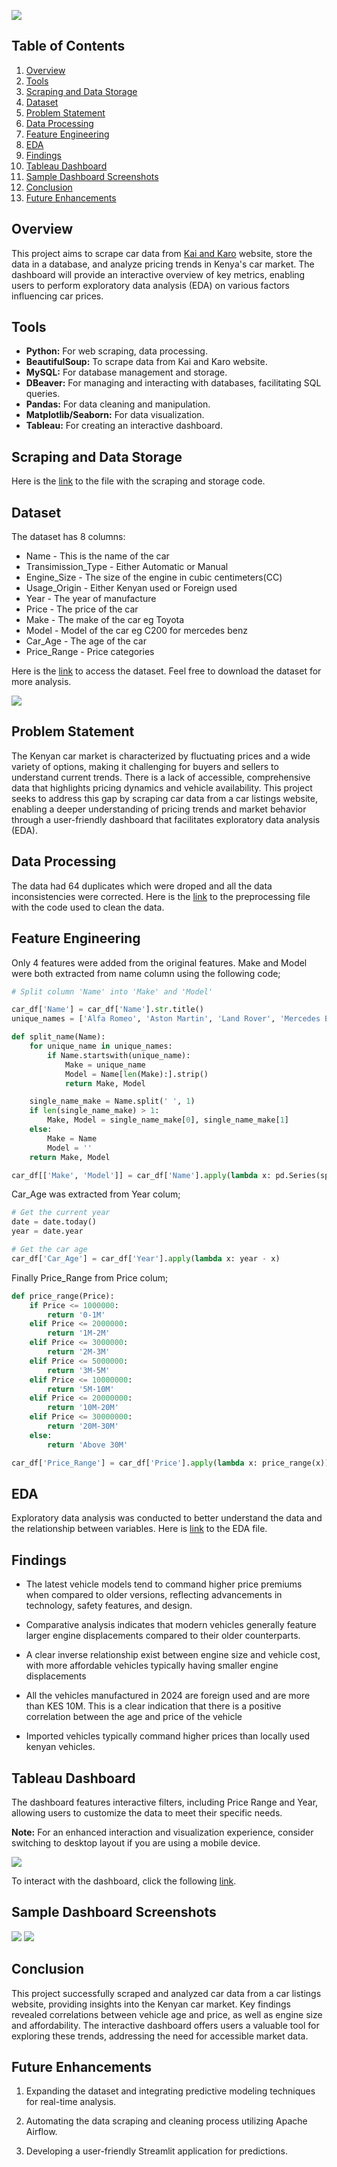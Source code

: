 ![](https://github.com/MithamoMorgan/Drive_Data_Analytics/blob/master/header_img.jpg)

## Table of Contents

1. [Overview](#Overview)
2. [Tools](#Tools)
3. [Scraping and Data Storage](#Scraping-and-Data-Storage)
4. [Dataset](#Dataset)
5. [Problem Statement](#Problem-Statement)
6. [Data Processing](#Data-Processing)
7. [Feature Engineering](#Feature-Engineering)
8. [EDA](#EDA)
9. [Findings](#Findings)
10. [Tableau Dashboard](#Tableau-Dashboard)
11. [Sample Dashboard Screenshots](#Sample-Dashboard-Screenshots)
12. [Conclusion](#Conclusion)
13. [Future Enhancements](#Future-Enhancements)

## Overview

This project aims to scrape car data from [Kai and Karo](https://www.kaiandkaro.com/vehicles?model__make__vehicle_type=Automobile)  website, store the data in a database, and analyze pricing trends in Kenya's car market. The dashboard will provide an interactive overview of key metrics, enabling users to perform exploratory data analysis (EDA) on various factors influencing car prices.

## Tools

* **Python:** For web scraping, data processing.
* **BeautifulSoup:** To scrape data from Kai and Karo website.
* **MySQL:** For database management and storage.
* **DBeaver:** For managing and interacting with databases, facilitating SQL queries.
* **Pandas:** For data cleaning and manipulation.
* **Matplotlib/Seaborn:** For data visualization.
* **Tableau:** For creating an interactive dashboard.

## Scraping and Data Storage

Here is the [link](https://github.com/MithamoMorgan/Drive_Data_Analytics/blob/master/Scraping.ipynb) to the file with the scraping and storage code.

## Dataset

The dataset has 8 columns:
* Name - This is the name of the car
* Transimission_Type - Either Automatic or Manual
* Engine_Size - The size of the engine in cubic centimeters(CC)
* Usage_Origin - Either Kenyan used or Foreign used
* Year - The year of manufacture
* Price - The price of the car
* Make - The make of the car eg Toyota
* Model - Model of the car eg C200 for mercedes benz
* Car_Age - The age of the car
* Price_Range - Price categories

Here is the [link](https://github.com/MithamoMorgan/Drive_Data_Analytics/blob/master/final_clean_car_data.csv) to access the dataset. Feel free to download the dataset for more analysis.

![](https://github.com/MithamoMorgan/Drive_Data_Analytics/blob/master/csv%20img.jpg)

## Problem Statement

The Kenyan car market is characterized by fluctuating prices and a wide variety of options, making it challenging for buyers and sellers to understand current trends. There is a lack of accessible, comprehensive data that highlights pricing dynamics and vehicle availability. This project seeks to address this gap by scraping car data from a car listings website, enabling a deeper understanding of pricing trends and market behavior through a user-friendly dashboard that facilitates exploratory data analysis (EDA).

## Data Processing

The data had 64 duplicates which were droped and all the data inconsistencies were corrected. Here is the [link](https://github.com/MithamoMorgan/Drive_Data_Analytics/blob/master/preprocessing.ipynb) to the preprocessing  file with the code used to clean the data.

## Feature Engineering

Only 4 features were added from the original features. Make and Model were both extracted from name column using the following code;

```python
# Split column 'Name' into 'Make' and 'Model'

car_df['Name'] = car_df['Name'].str.title()
unique_names = ['Alfa Romeo', 'Aston Martin', 'Land Rover', 'Mercedes Benz', 'Rolls Royce', 'Range Rover']

def split_name(Name):
    for unique_name in unique_names:
        if Name.startswith(unique_name):
            Make = unique_name
            Model = Name[len(Make):].strip()
            return Make, Model

    single_name_make = Name.split(' ', 1)
    if len(single_name_make) > 1:
        Make, Model = single_name_make[0], single_name_make[1]
    else:
        Make = Name
        Model = ''
    return Make, Model

car_df[['Make', 'Model']] = car_df['Name'].apply(lambda x: pd.Series(split_name(x)))
```
Car_Age was extracted from Year colum;

```python
# Get the current year
date = date.today()
year = date.year

# Get the car age
car_df['Car_Age'] = car_df['Year'].apply(lambda x: year - x)
```

Finally Price_Range from Price colum;

```python
def price_range(Price):
    if Price <= 1000000:
        return '0-1M'
    elif Price <= 2000000:
        return '1M-2M'
    elif Price <= 3000000:
        return '2M-3M'
    elif Price <= 5000000:
        return '3M-5M'
    elif Price <= 10000000:
        return '5M-10M'
    elif Price <= 20000000:
        return '10M-20M'
    elif Price <= 30000000:
        return '20M-30M'
    else:
        return 'Above 30M'

car_df['Price_Range'] = car_df['Price'].apply(lambda x: price_range(x))
```

## EDA

Exploratory data analysis was conducted to better understand the data and the relationship between variables. Here is [link](https://github.com/MithamoMorgan/Drive_Data_Analytics/blob/master/EDA_Descriptive.ipynb) to the EDA file.

## Findings

* The latest vehicle models tend to command higher price premiums when compared to older versions, reflecting advancements in technology, safety features, and design.

* Comparative analysis indicates that modern vehicles generally feature larger engine displacements compared to their older counterparts.

* A clear inverse relationship exist between engine size and vehicle cost, with more affordable vehicles typically having smaller engine displacements

* All the vehicles manufactured in 2024 are foreign used and are more than KES 10M. This is a clear indication that there is a positive correlation between the age and price of the vehicle

* Imported vehicles typically command higher prices than locally used kenyan vehicles.

## Tableau Dashboard

The dashboard features interactive filters, including Price Range and Year, allowing users to customize the data to meet their specific needs.

**Note:** For an enhanced interaction and visualization experience, consider switching to desktop layout if you are using a mobile device.

![](https://github.com/MithamoMorgan/Drive_Data_Analytics/blob/master/Tableau_desktop_icon.jpg)

To interact with the dashboard, click the following [link](https://public.tableau.com/app/profile/morgan.murimi/viz/Book1_17295698513280/Dashboard?publish=yes).

## Sample Dashboard Screenshots

![](https://github.com/MithamoMorgan/Drive_Data_Analytics/blob/master/img1.jpg)
![](https://github.com/MithamoMorgan/Drive_Data_Analytics/blob/master/Img2.jpg)

## Conclusion

This project successfully scraped and analyzed car data from a car listings website, providing insights into the Kenyan car market. Key findings revealed correlations between vehicle age and price, as well as engine size and affordability. The interactive dashboard offers users a valuable tool for exploring these trends, addressing the need for accessible market data.

## Future Enhancements

1. Expanding the dataset and integrating predictive modeling techniques for real-time analysis.

2. Automating the data scraping and cleaning process utilizing Apache Airflow.

3. Developing a user-friendly Streamlit application for predictions.
